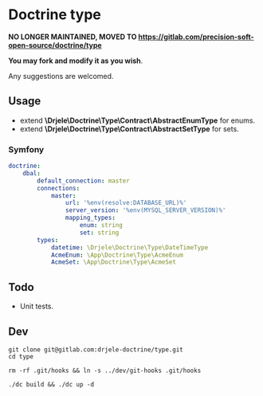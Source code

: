 # Doctrine type

**NO LONGER MAINTAINED, MOVED TO https://gitlab.com/precision-soft-open-source/doctrine/type**

**You may fork and modify it as you wish**.

Any suggestions are welcomed.

## Usage

* extend **\Drjele\Doctrine\Type\Contract\AbstractEnumType** for enums.
* extend **\Drjele\Doctrine\Type\Contract\AbstractSetType** for sets.

### Symfony

```yaml
doctrine:
    dbal:
        default_connection: master
        connections:
            master:
                url: '%env(resolve:DATABASE_URL)%'
                server_version: '%env(MYSQL_SERVER_VERSION)%'
                mapping_types:
                    enum: string
                    set: string
        types:
            datetime: \Drjele\Doctrine\Type\DateTimeType
            AcmeEnum: \App\Doctrine\Type\AcmeEnum
            AcmeSet: \App\Doctrine\Type\AcmeSet
```

## Todo

* Unit tests.

## Dev

```shell
git clone git@gitlab.com:drjele-doctrine/type.git
cd type

rm -rf .git/hooks && ln -s ../dev/git-hooks .git/hooks

./dc build && ./dc up -d
```
